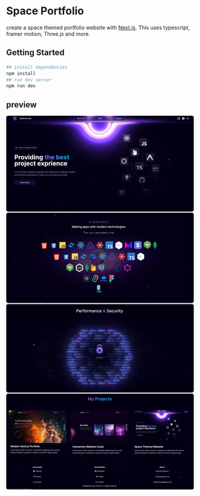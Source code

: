 # Space Portfolio

create a space themed portfolio website with [Next.js](https://nextjs.org/). This uses typescript, framer motion, Three.js and more.

## Getting Started

```bash
## install dependencies
npm install
## run dev server
npm run dev
```

## preview

![1](/public/preview/page1.png)
![2](/public/preview/page2.png)
![3](/public/preview/page3.png)
![4](/public/preview/page4.png)
